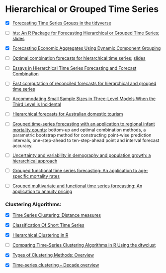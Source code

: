 # Hierarchical or Grouped Time Series

- [x]  [Forecasting Time Series Groups in the tidyverse](https://cran.rstudio.com/web/packages/sweep/vignettes/SW01_Forecasting_Time_Series_Groups.html)

- [ ] [hts: An R Package for Forecasting Hierarchical or Grouped Time Series](https://cran.r-project.org/web/packages/hts/vignettes/hts.pdf); [slides](https://forecasters.org/wp-content/uploads/gravity_forms/7-2a51b93047891f1ec3608bdbd77ca58d/2014/07/Athanasopoulos_George_ISF2014.pdf)

- [x] [Forecasting Economic Aggregates Using Dynamic Component Grouping](https://mpra.ub.uni-muenchen.de/81585/1/MPRA_paper_81585.pdf)

- [ ] [Optimal combination forecasts for hierarchical time series](https://robjhyndman.com/papers/Hierarchical6.pdf); [slides](https://robjhyndman.com/talks/Hierarchical%20ISF2006.pdf) 

- [ ] [Essays in Hierarchical Time Series Forecasting and Forecast Combination](https://core.ac.uk/download/pdf/154428359.pdf)

- [ ] [Fast computation of reconciled forecasts for hierarchical and grouped time series](https://robjhyndman.com/papers/hgts4.pdf)

- [ ] [Accommodating Small Sample Sizes in Three-Level Models When the Third Level is Incidental](https://www.tandfonline.com/doi/abs/10.1080/00273171.2016.1262236?src=recsys&journalCode=hmbr20)

- [ ] [Hierarchical forecasts for Australian domestic tourism](http://webdoc.sub.gwdg.de/ebook/serien/e/monash_univ/wp12-07.pdf)

- [ ]  [Grouped time-series forecasting with an application to regional infant mortality counts](http://www.cpc.ac.uk/docs/2013_WP40_Grouped_Time-Series_Forecasting_Shang_et_al.pdf): bottom-up and optimal combination methods, a parametric bootstrap method for constructing point-wise prediction intervals,  one-step-ahead to ten-step-ahead point and interval forecast accuracy.

- [ ] [Uncertainty and variability in demography and population growth: a hierarchical approach](http://zero.sci-hub.tw/3978/f6fab7692f0e7bfaf6c1c9662cde415e/clark2003.pdf)

- [ ] [Grouped functional time series forecasting: An application to age-specific mortality rates](https://arxiv.org/pdf/1609.04222.pdf)

- [ ] [Grouped multivariate and functional time series forecasting: An application to annuity pricing](https://www.sciencedirect.com/science/article/pii/S016766871630484X)



### Clustering Algorithms:  

- [x] [Time Series Clustering: Distance measures](https://arxiv.org/pdf/1710.02268.pdf) 

- [x] [Classification Of Short Time Series](https://www.researchgate.net/publication/46447515_Classification_Of_Short_Time_Series)

- [x] [Hierarchical Clustering in R](https://www.datacamp.com/community/tutorials/hierarchical-clustering-R)

- [ ] [Comparing Time-Series Clustering Algorithms in R Using the dtwclust](https://cran.r-project.org/web/packages/dtwclust/vignettes/dtwclust.pdf)

- [x] [Types of Clustering Methods: Overview](https://www.datanovia.com/en/blog/types-of-clustering-methods-overview-and-quick-start-r-code/#partitioning-clustering)


- [x] [Time-series clustering – Decade overview](https://www.sciencedirect.com/science/article/abs/pii/S0306437915000733) 


